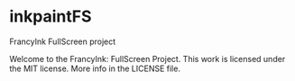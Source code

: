# inkpaintFS
FrancyInk FullScreen project

Welcome to the FrancyInk: FullScreen Project.
This work is licensed under the MIT license.
More info in the LICENSE file.